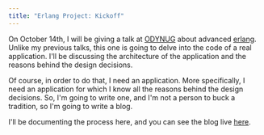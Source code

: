 ```yaml
---
title: "Erlang Project: Kickoff"
---
```

On October 14th, I will be giving a talk at [ODYNUG][1] about advanced
[erlang][2]. Unlike my previous talks, this one is going to delve into the
code of a real application. I'll be discussing the architecture of the
application and the reasons behind the design decisions.

Of course, in order to do that, I need an application. More specifically, I
need an application for which I know all the reasons behind the design
decisions. So, I'm going to write one, and I'm not a person to buck a
tradition, so I'm going to write a blog.

I'll be documenting the process here, and you can see the blog live [here][3].

   [1]: http://odynug.kicks-ass.org

   [2]: http://www.erlang.org

   [3]: http://omniloquent.com

